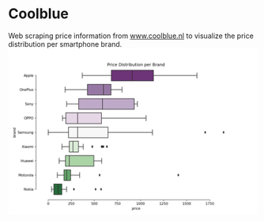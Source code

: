 # Coolblue
Web scraping price information from www.coolblue.nl to visualize the price distribution per smartphone brand.
![](plots/price_distribution_brand.png)
